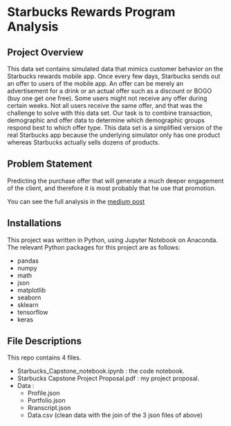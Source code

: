 # Starbucks Rewards Program Analysis

## Project Overview

This data set contains simulated data that mimics customer behavior on the Starbucks rewards mobile app. Once every few days, Starbucks sends out an offer to users of the mobile app. An offer can be merely an advertisement for a drink or an actual offer such as a discount or BOGO (buy one get one free). Some users might not receive any offer during certain weeks. Not all users receive the same offer, and that was the challenge to solve with this data set. Our task is to combine transaction, demographic and offer data to determine which demographic groups respond best to which offer type. This data set is a simplified version of the real Starbucks app because the underlying simulator only has one product whereas Starbucks actually sells dozens of products.

## Problem Statement

Predicting the purchase offer that will generate a much deeper engagement of the client, and therefore it is most probably that he use that promotion.

You can see the full analysis in the [medium post](https://patonv.medium.com/starbucks-reward-program-analysis-323b017f0c3e)

## Installations

This project was written in Python, using Jupyter Notebook on Anaconda. The relevant Python packages for this project are as follows:

- pandas
- numpy
- math
- json
- matplotlib
- seaborn
- sklearn
- tensorflow
- keras

## File Descriptions

This repo contains 4 files.

- Starbucks_Capstone_notebook.ipynb : the code notebook.
- Starbucks Capstone Project Proposal.pdf : my project proposal.
- Data :
    - Profile.json
    - Portfolio.json
    - Rranscript.json
    - Data.csv (clean data with the join of the 3 json files of above)
